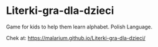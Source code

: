 # Literki-gra-dla-dzieci
Game for kids to help them learn alphabet. Polish Language.

Chek at: https://malarium.github.io/Literki-gra-dla-dzieci/
